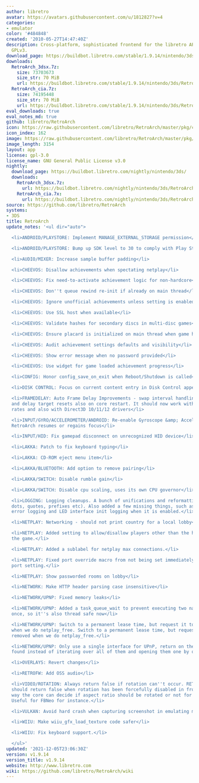 ```yaml
---
author: libretro
avatar: https://avatars.githubusercontent.com/u/1812827?v=4
categories:
- emulator
color: '#484848'
created: '2010-05-27T14:47:40Z'
description: Cross-platform, sophisticated frontend for the libretro API. Licensed
  GPLv3.
download_page: https://buildbot.libretro.com/stable/1.9.14/nintendo/3ds
downloads:
  RetroArch_3dsx.7z:
    size: 73703673
    size_str: 70 MiB
    url: https://buildbot.libretro.com/stable/1.9.14/nintendo/3ds/RetroArch_3dsx.7z
  RetroArch_cia.7z:
    size: 74195448
    size_str: 70 MiB
    url: https://buildbot.libretro.com/stable/1.9.14/nintendo/3ds/RetroArch_cia.7z
eval_downloads: true
eval_notes_md: true
github: libretro/RetroArch
icon: https://raw.githubusercontent.com/libretro/RetroArch/master/pkg/ctr/assets/default.png
icon_index: 162
image: https://raw.githubusercontent.com/libretro/RetroArch/master/pkg/ctr/assets/libretro_banner.png
image_length: 3154
layout: app
license: gpl-3.0
license_name: GNU General Public License v3.0
nightly:
  download_page: https://buildbot.libretro.com/nightly/nintendo/3ds/
  downloads:
    RetroArch_3dsx.7z:
      url: https://buildbot.libretro.com/nightly/nintendo/3ds/RetroArch_3dsx.7z
    RetroArch_cia.7x:
      url: https://buildbot.libretro.com/nightly/nintendo/3ds/RetroArch_cia.7z
source: https://github.com/libretro/RetroArch
systems:
- 3DS
title: RetroArch
update_notes: '<ul dir="auto">

  <li>ANDROID/PLAYSTORE: Implement MANAGE_EXTERNAL_STORAGE permission</li>

  <li>ANDROID/PLAYSTORE: Bump up SDK level to 30 to comply with Play Store policies</li>

  <li>AUDIO/MIXER: Increase sample buffer padding</li>

  <li>CHEEVOS: Disallow achievements when spectating netplay</li>

  <li>CHEEVOS: Fix need-to-activate achievement logic for non-hardcore</li>

  <li>CHEEVOS: Don''t queue rewind re-init if already on main thread</li>

  <li>CHEEVOS: Ignore unofficial achievements unless setting is enabled</li>

  <li>CHEEVOS: Use SSL host when available</li>

  <li>CHEEVOS: Validate hashes for secondary discs in multi-disc games</li>

  <li>CHEEVOS: Ensure placard is initialized on main thread when game has no achievements</li>

  <li>CHEEVOS: Audit achievement settings defaults and visibility</li>

  <li>CHEEVOS: Show error message when no password provided</li>

  <li>CHEEVOS: Use widget for game loaded achievement progress</li>

  <li>CONFIG: Honor config_save_on_exit when Reboot/Shutdown is called</li>

  <li>DISK CONTROL: Focus on current content entry in Disk Control append/insert</li>

  <li>FRAMEDELAY: Auto Frame Delay Improvements - swap interval handling, D3DX handling,
  and delay target resets also on core restart. It should now work with high refresh
  rates and also with Direct3D 10/11/12 drivers</li>

  <li>INPUT/GYRO/ACCELEROMETER/ANDROID: Re-enable Gyroscope &amp; Accelerometer when
  RetroArch resumes or regains focus</li>

  <li>INPUT/HID: Fix gamepad disconnect on unrecognized HID device</li>

  <li>LAKKA: Patch to fix keyboard typing</li>

  <li>LAKKA: CD-ROM eject menu item</li>

  <li>LAKKA/BLUETOOTH: Add option to remove pairing</li>

  <li>LAKKA/SWITCH: Disable rumble gain</li>

  <li>LAKKA/SWITCH: Disable cpu scaling, uses its own CPU governor</li>

  <li>LOGGING: Logging cleanups. A bunch of unifications and reformattings (capitalizations,
  dots, quotes, prefixes etc). Also added a few missing things, such as Run-Ahead
  error logging and LED interface init logging when it is enabled.</li>

  <li>NETPLAY: Networking - should not print country for a local lobby</li>

  <li>NETPLAY: Added setting to allow/disallow players other than the host from pausing
  the game.</li>

  <li>NETPLAY: Added a sublabel for netplay max connections.</li>

  <li>NETPLAY: Fixed port override macro from not being set immediately after the
  port setting.</li>

  <li>NETPLAY: Show passworded rooms on lobby</li>

  <li>NETWORK: Make HTTP header parsing case insensitive</li>

  <li>NETWORK/UPNP: Fixed memory leaks</li>

  <li>NETWORK/UPNP: Added a task_queue_wait to prevent executing two nat tasks at
  once, so it''s also thread safe now</li>

  <li>NETWORK/UPNP: Switch to a permanent lease time, but request it to be removed
  when we do netplay_free. Switch to a permanent lease time, but request it to be
  removed when we do netplay_free.</li>

  <li>NETWORK/UPNP: Only use a single interface for UPnP, return on the first one
  found instead of iterating over all of them and opening them one by one</li>

  <li>OVERLAYS: Revert changes</li>

  <li>RETROFW: Add OSS audio</li>

  <li>VIDEO/ROTATION: Always return false if rotation can''t occur. RETRO_ENVIRONMENT_SET_ROTATION
  should return false when rotation has been forcefully disabled in frontend, that
  way the core can decide if aspect ratio should be rotated or not for vertical games.
  Useful for FBNeo for instance.</li>

  <li>VULKAN: Avoid hard crash when capturing screenshot in emulating mailbox.</li>

  <li>WIIU: Make wiiu_gfx_load_texture code safer</li>

  <li>WIIU: Fix keyboard support.</li>

  </ul>'
updated: '2021-12-05T23:06:30Z'
version: v1.9.14
version_title: v1.9.14
website: http://www.libretro.com
wiki: https://github.com/libretro/RetroArch/wiki
---
```

